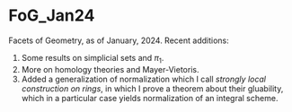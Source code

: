 # FoG_Jan24
Facets of Geometry, as of January, 2024.
Recent additions:
  1. Some results on simplicial sets and $\pi_1$.
  2. More on homology theories and Mayer-Vietoris.
  3. Added a generalization of normalization which I call _strongly local construction on rings_, in which I prove a theorem about their gluability, which in a particular case yields normalization of an integral scheme.

